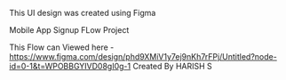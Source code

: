 This UI design was created using Figma

Mobile App Signup FLow Project

This Flow can Viewed here -
https://www.figma.com/design/phd9XMiV1y7ej9nKh7rFPj/Untitled?node-id=0-1&t=WPOBBGYIVD08gI0g-1
Created By HARISH S
